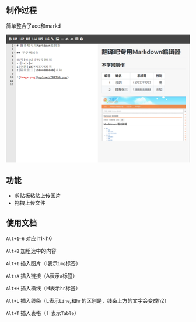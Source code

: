 

## 制作过程

简单整合了ace和markd

![](bg.png)


## 功能

* 剪贴板粘贴上传图片
* 拖拽上传文件

## 使用文档

`Alt+1~6` 对应 h1~h6 

`Alt+B` 加粗选中的内容

`Alt+I` 插入图片（I表示`img`标签）

`Alt+A` 插入链接（A表示`a`标签）

`Alt+H` 插入横线（H表示`hr`标签）

`Alt+L` 插入线条（L表示`Line`,和`hr`的区别是，线条上方的文字会变成h2）

`Alt+T` 插入表格（T 表示`Table`）
